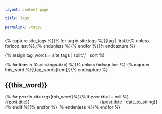 ```yaml
---
layout: content-page

title: Tags

permalink: /tags/
---
```


{% capture site_tags %}{% for tag in site.tags %}{{tag | first}}{% unless forloop.last %},{% endunless %}{% endfor %}{% endcapture %}

{% assign tag_words = site_tags | split:',' | sort %}

<div>
  {% for item in (0..site.tags.size) %}{% unless forloop.last %}
    {% capture this_word %}{{tag_words[item]}}{% endcapture %}
    <h2 id="{{this_word | cgi_escape}}">{{this_word}}</h2>
    {% for post in site.tags[this_word] %}{% if post.title != null %}
      <div>
        <span style="float: left;">
          <a href="{{post.url}}">{{post.title}}</a>
        </span>
        <span style="float: right;">
          {{post.date | date_to_string}}
        </span>
      </div>
      <div style="clear: both;"></div>
    {% endif %}{% endfor %}
  {% endunless %}{% endfor %}
</div>